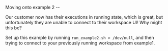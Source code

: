Moving onto example 2 -- 

Our customer now has their executions in running state, which is great, but unfortunately they are unable to connect to their workspace UI! Why might this be?

Set up this example by running `run_example2.sh > /dev/null`, and then trying to connect to your previously running workspace from example1.
